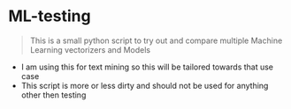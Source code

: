 # ML-testing
> This is a small python script to try out and compare multiple Machine Learning vectorizers and Models

- I am using this for text mining so this will be tailored towards that use case
- This script is more or less dirty and should not be used for anything other then testing

